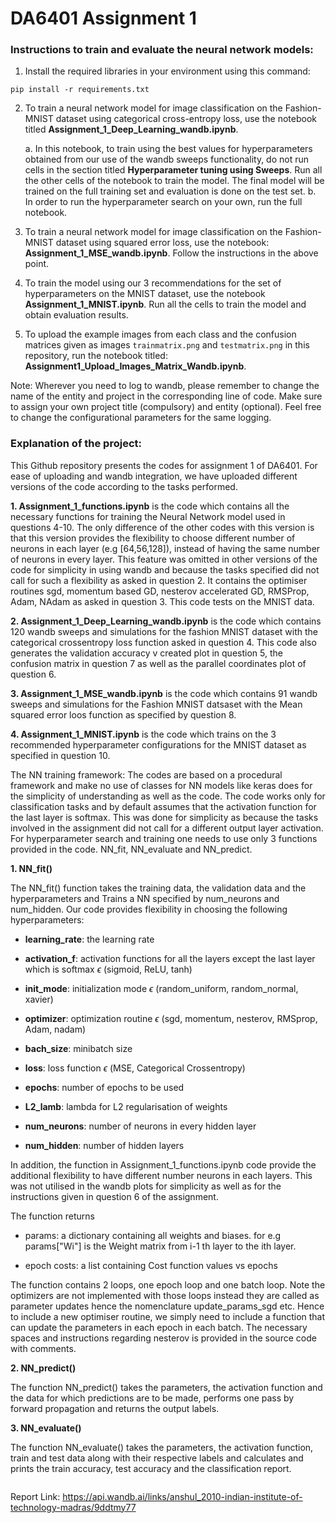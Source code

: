 
# DA6401 Assignment 1

### Instructions to train and evaluate the neural network models:

1. Install the required libraries in your environment using this command:

`
pip install -r requirements.txt
`

2. To train a neural network model for image classification on the Fashion-MNIST dataset using categorical cross-entropy loss, use the notebook titled **Assignment_1_Deep_Learning_wandb.ipynb**.

   a.  In this notebook, to train using the best values for hyperparameters obtained from our use of the wandb sweeps functionality, do not run cells in the section titled **Hyperparameter tuning using Sweeps**. Run all the other cells of the notebook to train the model. The final model will be trained on the full training set and evaluation is done on the test set.
   b. In order to run the hyperparameter search on your own, run the full notebook.
   
3. To train a neural network model for image classification on the Fashion-MNIST dataset using squared error loss, use the notebook: **Assignment_1_MSE_wandb.ipynb**. Follow the instructions in the above point.

4. To train the model using our 3 recommendations for the set of hyperparameters on the MNIST dataset, use the notebook **Assignment_1_MNIST.ipynb**. Run all the cells to train the model and obtain evaluation results.

5. To upload the example images from each class and the confusion matrices given as images `trainmatrix.png` and `testmatrix.png` in this repository, run the notebook titled: **Assignment1_Upload_Images_Matrix_Wandb.ipynb**.

Note: Wherever you need to log to wandb, please remember to change the name of the entity and project in the corresponding line of code. Make sure to assign your own project title (compulsory) and entity (optional). Feel free to change the configurational parameters for the same logging.

### Explanation of the project:

This Github repository presents the codes for assignment 1 of DA6401. For ease of uploading and wandb integration, we have uploaded different versions of the code according to the tasks performed. 

**1. Assignment_1_functions.ipynb** is the code which contains all the necessary functions for training the Neural Network model used in questions 4-10. The only difference of the other codes with this version is that this version provides the flexibility to choose different number of neurons in each layer (e.g [64,56,128]), instead of having the same number of neurons in every layer. This feature was omitted in other versions of the code for simplicity in using wandb and because the tasks specified did not call for such a flexibility as asked in question 2. It contains the optimiser routines sgd, momentum based GD, nesterov accelerated GD, RMSProp, Adam, NAdam as asked in question 3. This code tests on the MNIST data.

**2. Assignment_1_Deep_Learning_wandb.ipynb** is the code which contains 120 wandb sweeps and simulations for the fashion MNIST dataset with the categorical crossentropy loss function asked in question 4. This code also generates the validation accuracy v created plot in question 5, the confusion matrix in question 7 as well as the parallel coordinates plot of question 6.

**3. Assignment_1_MSE_wandb.ipynb** is the code which contains 91 wandb sweeps and simulations for the Fashion MNIST datsaset with the Mean squared error loos function as specified by question 8.

**4. Assignment_1_MNIST.ipynb** is the code which trains on the 3 recommended hyperparameter configurations for the MNIST dataset as specified in question 10.


The NN training framework: The codes are based on a procedural framework and make no use of classes for NN models like keras does for the simplicity of understanding as well as the code. The code works only for classification tasks and by default assumes that the activation function for the last layer is softmax. This was done for simplicity as because the tasks involved in the assignment did not call for a different output layer activation. For hyperparameter search and training one needs to use only 3 functions provided in the code. NN_fit, NN_evaluate and NN_predict. 

**1. NN_fit()**

The NN_fit() function takes the training data, the validation data and the hyperparameters and Trains a NN specified by num_neurons and num_hidden. 
Our code provides flexibility in choosing the following hyperparameters:


* **learning_rate**: the learning rate 


* **activation_f**: activation functions for all the layers except the last layer which is softmax  $\epsilon$ (sigmoid, ReLU, tanh)                          


* **init_mode**: initialization mode $\epsilon$ (random_uniform, random_normal, xavier)


* **optimizer**: optimization routine $\epsilon$ (sgd, momentum, nesterov, RMSprop, Adam, nadam)


* **bach_size**: minibatch size


* **loss**: loss function $\epsilon$ (MSE, Categorical Crossentropy)


* **epochs**: number of epochs to be used


* **L2_lamb**: lambda for L2 regularisation of weights


* **num_neurons**: number of neurons in every hidden layer


* **num_hidden**: number of hidden layers


In addition, the function in Assignment_1_functions.ipynb code provide the additional flexibility to have different number neurons in each layers. This was not utilised in the wandb plots for simplicity as well as for the instructions given in question 6 of the assignment. 

The function returns 

* params: a dictionary containing all weights and biases. for e.g params["Wi"] is the Weight matrix from i-1 th layer to the ith layer.

* epoch costs: a list containing Cost function values vs epochs

The function contains 2 loops, one epoch loop and one batch loop. Note the optimizers are not implemented with those loops instead they are called as parameter updates hence the nomenclature update_params_sgd etc. Hence to include a new optimiser routine, we simply need to include a function that can update the parameters in each epoch in each batch. The necessary spaces and instructions regarding nesterov is provided in the source code with comments.

**2. NN_predict()**

The function NN_predict() takes the parameters, the activation function and the data for which predictions are to be made, performs one pass by forward propagation and returns the output labels.

**3. NN_evaluate()**

The function NN_evaluate() takes the parameters, the activation function, train and test data along with their respective labels and calculates and prints the train accuracy, test accuracy and the classification report.



```python

```
Report Link: https://api.wandb.ai/links/anshul_2010-indian-institute-of-technology-madras/9ddtmy77
